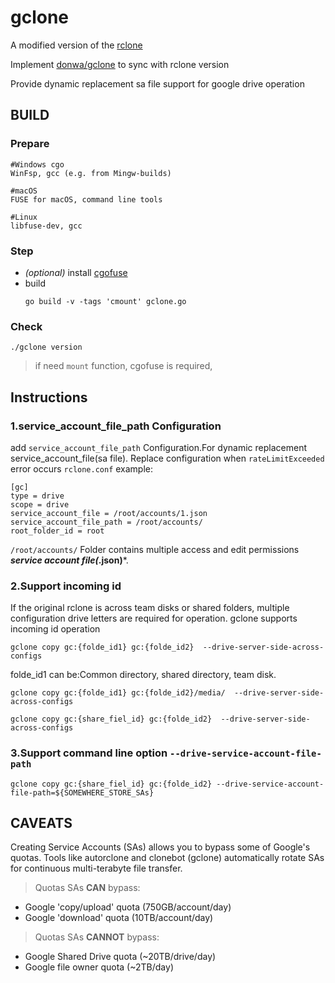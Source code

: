   
# gclone

A modified version of the [rclone](//github.com/rclone/rclone)

Implement [donwa/gclone](https://github.com/donwa/gclone) to sync with rclone version

Provide dynamic replacement sa file support for google drive operation


## BUILD

### Prepare

```
#Windows cgo
WinFsp, gcc (e.g. from Mingw-builds)

#macOS
FUSE for macOS, command line tools

#Linux
libfuse-dev, gcc
```

### Step
- _(optional)_ install [cgofuse](https://github.com/billziss-gh/cgofuse)
- build
  ```
  go build -v -tags 'cmount' gclone.go
  ```

### Check

```
./gclone version
```

> if need `mount` function, cgofuse is required, 

## Instructions 
### 1.service_account_file_path Configuration   
add `service_account_file_path` Configuration.For dynamic replacement service_account_file(sa file). Replace configuration when `rateLimitExceeded` error occurs
`rclone.conf` example:  
```
[gc]
type = drive  
scope = drive  
service_account_file = /root/accounts/1.json  
service_account_file_path = /root/accounts/  
root_folder_id = root  
```
`/root/accounts/` Folder contains multiple access and edit permissions ***service account file(*.json)***.  
  
### 2.Support incoming id
If the original rclone is across team disks or shared folders, multiple configuration drive letters are required for operation.
gclone supports incoming id operation
```
gclone copy gc:{folde_id1} gc:{folde_id2}  --drive-server-side-across-configs
```
folde_id1 can be:Common directory, shared directory, team disk. 
  
```
gclone copy gc:{folde_id1} gc:{folde_id2}/media/  --drive-server-side-across-configs

```

```
gclone copy gc:{share_fiel_id} gc:{folde_id2}  --drive-server-side-across-configs
```

### 3.Support command line option `--drive-service-account-file-path`

```
gclone copy gc:{share_fiel_id} gc:{folde_id2} --drive-service-account-file-path=${SOMEWHERE_STORE_SAs}
```
  
## CAVEATS

Creating Service Accounts (SAs) allows you to bypass some of Google's quotas. Tools like autorclone and clonebot (gclone) automatically rotate SAs for continuous multi-terabyte file transfer.

> Quotas SAs **CAN** bypass:

* Google 'copy/upload' quota (750GB/account/day)
* Google 'download' quota (10TB/account/day)

> Quotas SAs **CANNOT** bypass:

* Google Shared Drive quota (~20TB/drive/day)
* Google file owner quota (~2TB/day)
